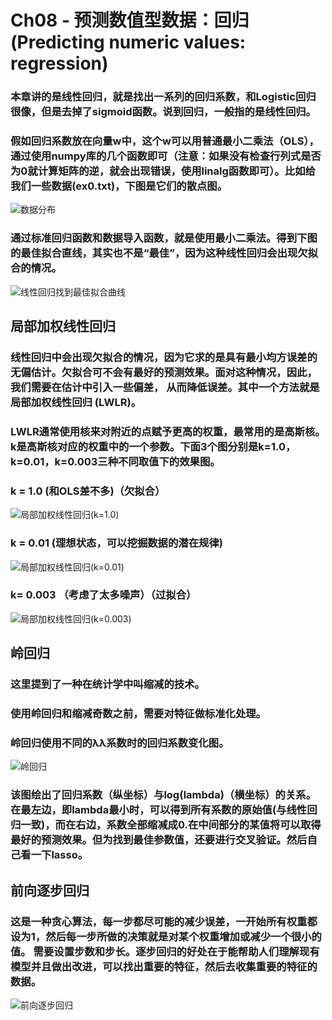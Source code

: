 # Ch08 - 预测数值型数据：回归(Predicting numeric values: regression)

### 本章讲的是线性回归，就是找出一系列的回归系数，和Logistic回归很像，但是去掉了sigmoid函数。说到回归，一般指的是线性回归。

### 假如回归系数放在向量w中，这个w可以用普通最小二乘法（OLS），通过使用numpy库的几个函数即可（注意：如果没有检查行列式是否为0就计算矩阵的逆，就会出现错误，使用linalg函数即可）。比如给我们一些数据(ex0.txt)，下图是它们的散点图。
![数据分布](screenshot/数据分布.png)

### 通过标准回归函数和数据导入函数，就是使用最小二乘法。得到下图的最佳拟合直线，其实也不是“最佳”，因为这种线性回归会出现欠拟合的情况。
![线性回归找到最佳拟合曲线](screenshot/线性回归找到最佳拟合曲线.png)

## 局部加权线性回归
### 线性回归中会出现欠拟合的情况，因为它求的是具有最小均方误差的无偏估计。欠拟合可不会有最好的预测效果。面对这种情况，因此，我们需要在估计中引入一些偏差， 从而降低误差。其中一个方法就是局部加权线性回归 (LWLR)。
### LWLR通常使用核来对附近的点赋予更高的权重，最常用的是高斯核。k是高斯核对应的权重中的一个参数。下面3个图分别是k=1.0，k=0.01，k=0.003三种不同取值下的效果图。

### k = 1.0 (和OLS差不多)（欠拟合）
![局部加权线性回归(k=1.0)](screenshot/局部加权线性回归(k=1.0).png)

### k = 0.01 (理想状态，可以挖掘数据的潜在规律)
![局部加权线性回归(k=0.01)](screenshot/局部加权线性回归(k=0.01).png)

### k= 0.003 （考虑了太多噪声）（过拟合）
![局部加权线性回归(k=0.003)](screenshot/局部加权线性回归(k=0.003).png)

## 岭回归
### 这里提到了一种在统计学中叫缩减的技术。
### 使用岭回归和缩减奇数之前，需要对特征做标准化处理。
### 岭回归使用不同的λλ系数时的回归系数变化图。
![岭回归](screenshot/岭回归.png)
### 该图绘出了回归系数（纵坐标）与log(lambda)（横坐标）的关系。在最左边，即lambda最小时，可以得到所有系数的原始值(与线性回归一致)，而在右边，系数全部缩减成0.在中间部分的某值将可以取得最好的预测效果。但为找到最佳参数值，还要进行交叉验证。然后自己看一下lasso。

## 前向逐步回归 
### 这是一种贪心算法，每一步都尽可能的减少误差，一开始所有权重都设为1，然后每一步所做的决策就是对某个权重增加或减少一个很小的值。 需要设置步数和步长。逐步回归的好处在于能帮助人们理解现有模型并且做出改进，可以找出重要的特征，然后去收集重要的特征的数据。
![前向逐步回归](screenshot/前向逐步回归.png)




